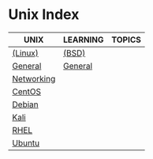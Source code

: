 # Unix Index

|UNIX|LEARNING|TOPICS|
|---|---|---|
|[(Linux)](linux-index)|[(BSD)](bsd-index)||
|[General](linux-general)|[General](unix/bsd/bsd-general) ||
|[Networking](linux-networking)|||
|[CentOS](linux-centos)|||
|[Debian](linux-debian)|||
|[Kali](linux-kali)|||
|[RHEL](linux-rhel)|||
|[Ubuntu](linux-ubuntu)|||
